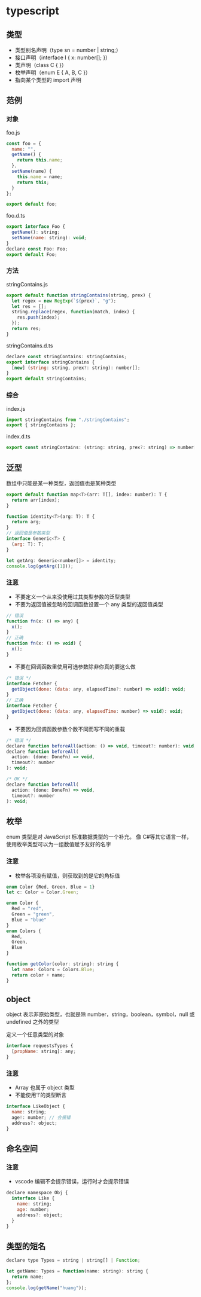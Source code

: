 # typescript

## 类型

- 类型别名声明（type sn = number | string;）
- 接口声明（interface I { x: number[]; }）
- 类声明（class C { }）
- 枚举声明（enum E { A, B, C }）
- 指向某个类型的 import 声明

## 范例

### 对象

foo.js

```js
const foo = {
  name: "",
  getName() {
    return this.name;
  },
  setName(name) {
    this.name = name;
    return this;
  }
};

export default foo;
```

foo.d.ts

```js
export interface Foo {
  getName(): string;
  setName(name: string): void;
}
declare const Foo: Foo;
export default Foo;

```

### 方法

stringContains.js

```js
export default function stringContains(string, prex) {
  let regex = new RegExp(`${prex}`, "g");
  let res = [];
  string.replace(regex, function(match, index) {
    res.push(index);
  });
  return res;
}
```

stringContains.d.ts

```js
declare const stringContains: stringContains;
export interface stringContains {
  [new] (string: string, prex?: string): number[];
}
export default stringContains;
```

### 综合

index.js

```js
import stringContains from "./stringContains";
export { stringContains };
```

index.d.ts

```js
export const stringContains: (string: string, prex?: string) => number[];
```

## 泛型

数组中只能是某一种类型，返回值也是某种类型

```js
export default function map<T>(arr: T[], index: number): T {
  return arr[index];
}
```

```js
function identity<T>(arg: T): T {
  return arg;
}
// 返回值是参数类型
interface Generic<T> {
  (arg: T): T;
}

let getArg: Generic<number[]> = identity;
console.log(getArg([1]));
```

### 注意

- 不要定义一个从来没使用过其类型参数的泛型类型
- 不要为返回值被忽略的回调函数设置一个 any 类型的返回值类型

```js
// 错误
function fn(x: () => any) {
  x();
}
// 正确
function fn(x: () => void) {
  x();
}
```

- 不要在回调函数里使用可选参数除非你真的要这么做

```js
/* 错误 */
interface Fetcher {
  getObject(done: (data: any, elapsedTime?: number) => void): void;
}
// 正确
interface Fetcher {
  getObject(done: (data: any, elapsedTime: number) => void): void;
}
```

- 不要因为回调函数参数个数不同而写不同的重载

```js
/* 错误 */
declare function beforeAll(action: () => void, timeout?: number): void;
declare function beforeAll(
  action: (done: DoneFn) => void,
  timeout?: number
): void;

/* OK */
declare function beforeAll(
  action: (done: DoneFn) => void,
  timeout?: number
): void;
```

## 枚举

enum 类型是对 JavaScript 标准数据类型的一个补充。 像 C#等其它语言一样，使用枚举类型可以为一组数值赋予友好的名字

### 注意

- 枚举各项没有赋值，则获取到的是它的角标值

```js
enum Color {Red, Green, Blue = 1}
let c: Color = Color.Green;

enum Color {
  Red = "red",
  Green = "green",
  Blue = "blue"
}
enum Colors {
  Red,
  Green,
  Blue
}

function getColor(color: string): string {
  let name: Colors = Colors.Blue;
  return color + name;
}


```

## object

object 表示非原始类型，也就是除 number，string，boolean，symbol，null 或 undefined 之外的类型

定义一个任意类型的对象

```js
interface requestsTypes {
  [propName: string]: any;
}
```

### 注意

- Array 也属于 object 类型
- 不能使用‘!’的类型断言

```js
interface LikeObject {
  name: string;
  age!: number; // 会报错
  address?: object;
}
```

## 命名空间

### 注意

- vscode 编辑不会提示错误，运行时才会提示错误

```js
declare namespace Obj {
  interface Like {
    name: string;
    age: number;
    address?: object;
  }
}
```

## 类型的短名

```js
declare type Types = string | string[] | Function;

let getName: Types = function(name: string): string {
  return name;
};
console.log(getName("huang"));
```

